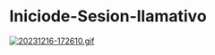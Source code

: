 # Iniciode-Sesion-llamativo
[![20231216-172610.gif](https://i.postimg.cc/dtftGZYx/20231216-172610.gif)](https://postimg.cc/rKSkkmz1)
